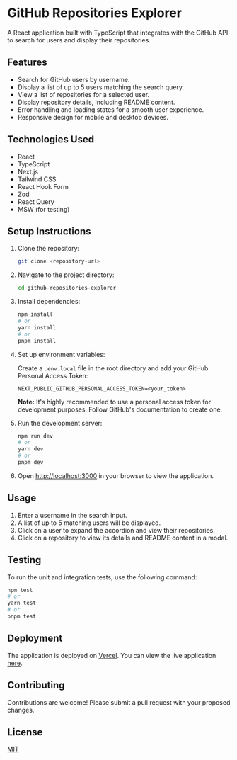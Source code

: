 # GitHub Repositories Explorer

A React application built with TypeScript that integrates with the GitHub API to search for users and display their repositories.

## Features

*   Search for GitHub users by username.
*   Display a list of up to 5 users matching the search query.
*   View a list of repositories for a selected user.
*   Display repository details, including README content.
*   Error handling and loading states for a smooth user experience.
*   Responsive design for mobile and desktop devices.

## Technologies Used

*   React
*   TypeScript
*   Next.js
*   Tailwind CSS
*   React Hook Form
*   Zod
*   React Query
*   MSW (for testing)

## Setup Instructions

1.  Clone the repository:

    ```bash
    git clone <repository-url>
    ```

2.  Navigate to the project directory:

    ```bash
    cd github-repositories-explorer
    ```

3.  Install dependencies:

    ```bash
    npm install
    # or
    yarn install
    # or
    pnpm install
    ```

4.  Set up environment variables:

    Create a `.env.local` file in the root directory and add your GitHub Personal Access Token:

    ```
    NEXT_PUBLIC_GITHUB_PERSONAL_ACCESS_TOKEN=<your_token>
    ```

    **Note:**  It's highly recommended to use a personal access token for development purposes.  Follow GitHub's documentation to create one.

5.  Run the development server:

    ```bash
    npm run dev
    # or
    yarn dev
    # or
    pnpm dev
    ```

6.  Open [http://localhost:3000](http://localhost:3000) in your browser to view the application.

## Usage

1.  Enter a username in the search input.
2.  A list of up to 5 matching users will be displayed.
3.  Click on a user to expand the accordion and view their repositories.
4.  Click on a repository to view its details and README content in a modal.

## Testing

To run the unit and integration tests, use the following command:

```bash
npm test
# or
yarn test
# or
pnpm test
```

## Deployment

The application is deployed on [Vercel](https://vercel.com).  You can view the live application [here](<deployment-url>).

## Contributing

Contributions are welcome! Please submit a pull request with your proposed changes.

## License

[MIT](LICENSE)

